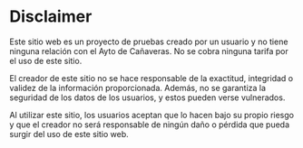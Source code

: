 # Disclaimer

Este sitio web es un proyecto de pruebas creado por un usuario y no tiene ninguna relación con el Ayto de Cañaveras. No se cobra ninguna tarifa por el uso de este sitio.

El creador de este sitio no se hace responsable de la exactitud, integridad o validez de la información proporcionada. Además, no se garantiza la seguridad de los datos de los usuarios, y estos pueden verse vulnerados.

Al utilizar este sitio, los usuarios aceptan que lo hacen bajo su propio riesgo y que el creador no será responsable de ningún daño o pérdida que pueda surgir del uso de este sitio web.